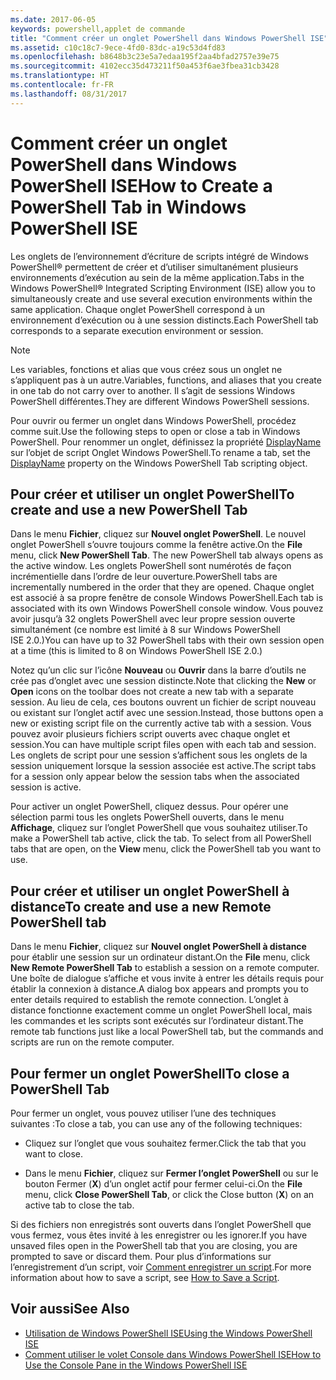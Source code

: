 ```yaml
---
ms.date: 2017-06-05
keywords: powershell,applet de commande
title: "Comment créer un onglet PowerShell dans Windows PowerShell ISE"
ms.assetid: c10c18c7-9ece-4fd0-83dc-a19c53d4fd83
ms.openlocfilehash: b8648b3c23e5a7edaa195f2aa4bfad2757e39e75
ms.sourcegitcommit: 4102ecc35d473211f50a453f6ae3fbea31cb3428
ms.translationtype: HT
ms.contentlocale: fr-FR
ms.lasthandoff: 08/31/2017
---
```

# <a name="how-to-create-a-powershell-tab-in-windows-powershell-ise"></a><span data-ttu-id="c1260-103">Comment créer un onglet PowerShell dans Windows PowerShell ISE</span><span class="sxs-lookup"><span data-stu-id="c1260-103">How to Create a PowerShell Tab in Windows PowerShell ISE</span></span>
<span data-ttu-id="c1260-104">Les onglets de l’environnement d’écriture de scripts intégré de Windows PowerShell® permettent de créer et d’utiliser simultanément plusieurs environnements d’exécution au sein de la même application.</span><span class="sxs-lookup"><span data-stu-id="c1260-104">Tabs in the Windows PowerShell® Integrated Scripting Environment (ISE) allow you to simultaneously create and use several execution environments within the same application.</span></span> <span data-ttu-id="c1260-105">Chaque onglet PowerShell correspond à un environnement d’exécution ou à une session distincts.</span><span class="sxs-lookup"><span data-stu-id="c1260-105">Each PowerShell tab corresponds to a separate execution environment or session.</span></span>

> [!NOTE]
> <span data-ttu-id="c1260-106">Les variables, fonctions et alias que vous créez sous un onglet ne s’appliquent pas à un autre.</span><span class="sxs-lookup"><span data-stu-id="c1260-106">Variables, functions, and aliases that you create in one tab do not carry over to another.</span></span> <span data-ttu-id="c1260-107">Il s’agit de sessions Windows PowerShell différentes.</span><span class="sxs-lookup"><span data-stu-id="c1260-107">They are different Windows PowerShell sessions.</span></span>

<span data-ttu-id="c1260-108">Pour ouvrir ou fermer un onglet dans Windows PowerShell, procédez comme suit.</span><span class="sxs-lookup"><span data-stu-id="c1260-108">Use the following steps to open or close a tab in Windows PowerShell.</span></span> <span data-ttu-id="c1260-109">Pour renommer un onglet, définissez la propriété [DisplayName]() sur l’objet de script Onglet Windows PowerShell.</span><span class="sxs-lookup"><span data-stu-id="c1260-109">To rename a tab, set the [DisplayName]() property on the Windows PowerShell Tab scripting object.</span></span>

## <a name="to-create-and-use-a-new-powershell-tab"></a><span data-ttu-id="c1260-110">Pour créer et utiliser un onglet PowerShell</span><span class="sxs-lookup"><span data-stu-id="c1260-110">To create and use a new PowerShell Tab</span></span>
<span data-ttu-id="c1260-111">Dans le menu **Fichier**, cliquez sur **Nouvel onglet PowerShell**. Le nouvel onglet PowerShell s’ouvre toujours comme la fenêtre active.</span><span class="sxs-lookup"><span data-stu-id="c1260-111">On the **File** menu, click **New PowerShell Tab**. The new PowerShell tab always opens as the active window.</span></span> <span data-ttu-id="c1260-112">Les onglets PowerShell sont numérotés de façon incrémentielle dans l’ordre de leur ouverture.</span><span class="sxs-lookup"><span data-stu-id="c1260-112">PowerShell tabs are incrementally numbered in the order that they are opened.</span></span> <span data-ttu-id="c1260-113">Chaque onglet est associé à sa propre fenêtre de console Windows PowerShell.</span><span class="sxs-lookup"><span data-stu-id="c1260-113">Each tab is associated with its own Windows PowerShell console window.</span></span> <span data-ttu-id="c1260-114">Vous pouvez avoir jusqu’à 32 onglets PowerShell avec leur propre session ouverte simultanément (ce nombre est limité à 8 sur Windows PowerShell ISE 2.0.)</span><span class="sxs-lookup"><span data-stu-id="c1260-114">You can have up to 32 PowerShell tabs with their own session open at a time (this is limited to 8 on Windows PowerShell ISE 2.0.)</span></span>

<span data-ttu-id="c1260-115">Notez qu’un clic sur l’icône **Nouveau** ou **Ouvrir** dans la barre d’outils ne crée pas d’onglet avec une session distincte.</span><span class="sxs-lookup"><span data-stu-id="c1260-115">Note that clicking the **New** or **Open** icons on the toolbar does not create a new tab with a separate session.</span></span>  <span data-ttu-id="c1260-116">Au lieu de cela, ces boutons ouvrent un fichier de script nouveau ou existant sur l’onglet actif avec une session.</span><span class="sxs-lookup"><span data-stu-id="c1260-116">Instead, those buttons open a new or existing script file on the currently active tab with a session.</span></span> <span data-ttu-id="c1260-117">Vous pouvez avoir plusieurs fichiers script ouverts avec chaque onglet et session.</span><span class="sxs-lookup"><span data-stu-id="c1260-117">You can have multiple script files open with each tab and session.</span></span> <span data-ttu-id="c1260-118">Les onglets de script pour une session s’affichent sous les onglets de la session uniquement lorsque la session associée est active.</span><span class="sxs-lookup"><span data-stu-id="c1260-118">The script tabs for a session only appear below the session tabs when the associated session is active.</span></span>

<span data-ttu-id="c1260-119">Pour activer un onglet PowerShell, cliquez dessus. Pour opérer une sélection parmi tous les onglets PowerShell ouverts, dans le menu **Affichage**, cliquez sur l’onglet PowerShell que vous souhaitez utiliser.</span><span class="sxs-lookup"><span data-stu-id="c1260-119">To make a PowerShell tab active, click the tab. To select from all PowerShell tabs that are open, on the **View** menu, click the PowerShell tab you want to use.</span></span>

## <a name="to-create-and-use-a-new-remote-powershell-tab"></a><span data-ttu-id="c1260-120">Pour créer et utiliser un onglet PowerShell à distance</span><span class="sxs-lookup"><span data-stu-id="c1260-120">To create and use a new Remote PowerShell tab</span></span>
<span data-ttu-id="c1260-121">Dans le menu **Fichier**, cliquez sur **Nouvel onglet PowerShell à distance** pour établir une session sur un ordinateur distant.</span><span class="sxs-lookup"><span data-stu-id="c1260-121">On the **File** menu, click **New Remote PowerShell Tab** to establish a session on a remote computer.</span></span> <span data-ttu-id="c1260-122">Une boîte de dialogue s’affiche et vous invite à entrer les détails requis pour établir la connexion à distance.</span><span class="sxs-lookup"><span data-stu-id="c1260-122">A dialog box appears and prompts you to enter details required to establish the remote connection.</span></span> <span data-ttu-id="c1260-123">L’onglet à distance fonctionne exactement comme un onglet PowerShell local, mais les commandes et les scripts sont exécutés sur l’ordinateur distant.</span><span class="sxs-lookup"><span data-stu-id="c1260-123">The remote tab functions just like a local PowerShell tab, but the commands and scripts are run on the remote computer.</span></span>

## <a name="to-close-a-powershell-tab"></a><span data-ttu-id="c1260-124">Pour fermer un onglet PowerShell</span><span class="sxs-lookup"><span data-stu-id="c1260-124">To close a PowerShell Tab</span></span>
<span data-ttu-id="c1260-125">Pour fermer un onglet, vous pouvez utiliser l’une des techniques suivantes :</span><span class="sxs-lookup"><span data-stu-id="c1260-125">To close a tab, you can use any of the following techniques:</span></span>

-   <span data-ttu-id="c1260-126">Cliquez sur l’onglet que vous souhaitez fermer.</span><span class="sxs-lookup"><span data-stu-id="c1260-126">Click the tab that you want to close.</span></span>

-   <span data-ttu-id="c1260-127">Dans le menu **Fichier**, cliquez sur **Fermer l’onglet PowerShell** ou sur le bouton Fermer (**X**) d’un onglet actif pour fermer celui-ci.</span><span class="sxs-lookup"><span data-stu-id="c1260-127">On the **File** menu, click **Close PowerShell Tab**, or click  the Close button  (**X**) on an active tab to close the tab.</span></span>

<span data-ttu-id="c1260-128">Si des fichiers non enregistrés sont ouverts dans l’onglet PowerShell que vous fermez, vous êtes invité à les enregistrer ou les ignorer.</span><span class="sxs-lookup"><span data-stu-id="c1260-128">If you have unsaved files open in the PowerShell tab that you are closing, you are prompted to save or discard them.</span></span> <span data-ttu-id="c1260-129">Pour plus d’informations sur l’enregistrement d’un script, voir [Comment enregistrer un script](https://technet.microsoft.com/library/162f594d-efd3-4234-9960-45e56e6eadc8).</span><span class="sxs-lookup"><span data-stu-id="c1260-129">For more information about how to save a script, see [How to Save a Script](https://technet.microsoft.com/library/162f594d-efd3-4234-9960-45e56e6eadc8).</span></span>

## <a name="see-also"></a><span data-ttu-id="c1260-130">Voir aussi</span><span class="sxs-lookup"><span data-stu-id="c1260-130">See Also</span></span>
- [<span data-ttu-id="c1260-131">Utilisation de Windows PowerShell ISE</span><span class="sxs-lookup"><span data-stu-id="c1260-131">Using the Windows PowerShell ISE</span></span>](Using-the-Windows-PowerShell-ISE.md)
- [<span data-ttu-id="c1260-132">Comment utiliser le volet Console dans Windows PowerShell ISE</span><span class="sxs-lookup"><span data-stu-id="c1260-132">How to Use the Console Pane in the Windows PowerShell ISE</span></span>](How-to-Use-the-Console-Pane-in-the-Windows-PowerShell-ISE.md)

